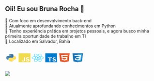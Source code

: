 ## Oii! Eu sou Bruna Rocha 👋

<!--🎓 Estudante de **Ciência da Computação** <br>-->
🔭 Com foco em desenvolvimento back-end <br>
🌱 Atualmente aprofundando conhecimentos em Python <br>
💼 Tenho experiência prática em projetos pessoais, e agora busco minha primeira oportunidade de trabalho em TI <br>
📍 Localizado em Salvador, Bahia

<div style="display: inline_block"><br>
  <img align="center" alt="Python" height="30" width="40" src="https://raw.githubusercontent.com/devicons/devicon/master/icons/python/python-original.svg">
  <img align="center" alt="Js" height="30" width="40" src="https://raw.githubusercontent.com/devicons/devicon/master/icons/javascript/javascript-plain.svg">
  <img align="center" alt="React" height="30" width="40" src="https://raw.githubusercontent.com/devicons/devicon/master/icons/react/react-original.svg">
  <img align="center" alt="Ts" height="30" width="40" src="https://raw.githubusercontent.com/devicons/devicon/master/icons/typescript/typescript-plain.svg">
  <img align="center" alt="HTML" height="30" width="40" src="https://raw.githubusercontent.com/devicons/devicon/master/icons/html5/html5-original.svg">
  <img align="center" alt="CSS" height="30" width="40" src="https://raw.githubusercontent.com/devicons/devicon/master/icons/css3/css3-original.svg">
</div>


 ##
 <!--Portfolio-->
 
<div> 
  <a href="https://www.linkedin.com/in/bruna-rocha-0a4353241/" target="_blank"><img src="https://img.shields.io/badge/-LinkedIn-%230077B5?style=for-the-badge&logo=linkedin&logoColor=white" target="_blank"></a> 
</div>
